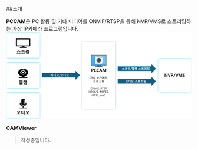 ##소개

**PCCAM**은 PC 활동 및 기타 미디어를 ONVIF/RTSP을 통해 NVR/VMS로 스트리밍하는 가상 IP카메라 프로그램입니다.  
![](img/oper_prin.PNG)

**CAMViewer**

> 작성중입니다.
